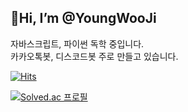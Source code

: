## 👋Hi, I’m @YoungWooJi

자바스크립트, 파이썬 독학 중입니다.</br>
카카오톡봇, 디스코드봇 주로 만들고 있습니다.

[![Hits](https://hits.seeyoufarm.com/api/count/incr/badge.svg?url=https%3A%2F%2Fgithub.com%2Fgjbae1212%2Fhit-counter&count_bg=%234B84D3&title_bg=%23555555&icon=&icon_color=%23E7E7E7&title=hits&edge_flat=false)](https://hits.seeyoufarm.com)

[![Solved.ac
프로필](http://mazassumnida.wtf/api/v2/generate_badge?boj=ywooji)](https://solved.ac/ywooji)
<!---
YoungWoo-Ji/YoungWoo-Ji is a ✨ special ✨ repository because its `README.md` (this file) appears on your GitHub profile.
You can click the Preview link to take a look at your changes.
--->
